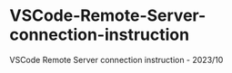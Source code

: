 # VSCode-Remote-Server-connection-instruction
VSCode Remote Server connection instruction - 2023/10
